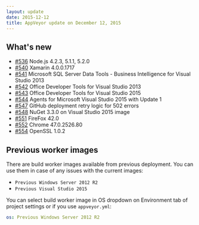 ```yaml
---
layout: update
date: 2015-12-12
title: AppVeyor update on December 12, 2015
---
```


## What's new

* [#536](https://github.com/appveyor/ci/issues/536) Node.js 4.2.3, 5.1.1, 5.2.0
* [#540](https://github.com/appveyor/ci/issues/540) Xamarin 4.0.0.1717
* [#541](https://github.com/appveyor/ci/issues/541) Microsoft SQL Server Data Tools - Business Intelligence for Visual Studio 2013
* [#542](https://github.com/appveyor/ci/issues/542) Office Developer Tools for Visual Studio 2013
* [#543](https://github.com/appveyor/ci/issues/543) Office Developer Tools for Visual Studio 2015
* [#544](https://github.com/appveyor/ci/issues/544) Agents for Microsoft Visual Studio 2015 with Update 1
* [#547](https://github.com/appveyor/ci/issues/547) GitHub deployment retry logic for 502 errors
* [#548](https://github.com/appveyor/ci/issues/548) NuGet 3.3.0 on Visual Studio 2015 image
* [#551](https://github.com/appveyor/ci/issues/551) FireFox 42.0
* [#552](https://github.com/appveyor/ci/issues/552) Chrome 47.0.2526.80
* [#554](https://github.com/appveyor/ci/issues/554) OpenSSL 1.0.2

## Previous worker images

There are build worker images available from previous deployment. You can use them in case of any issues with the current images:

* `Previous Windows Server 2012 R2`
* `Previous Visual Studio 2015`

You can select build worker image in OS dropdown on Environment tab of project settings or if you use `appveyor.yml`:

```yaml
os: Previous Windows Server 2012 R2
```
